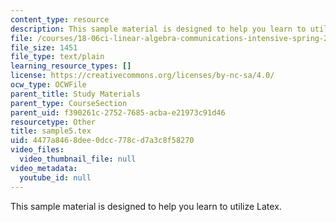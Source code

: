 ```yaml
---
content_type: resource
description: This sample material is designed to help you learn to utilize Latex.
file: /courses/18-06ci-linear-algebra-communications-intensive-spring-2004/4477a8468dee0dcc778cd7a3c8f58270_sample5.tex
file_size: 1451
file_type: text/plain
learning_resource_types: []
license: https://creativecommons.org/licenses/by-nc-sa/4.0/
ocw_type: OCWFile
parent_title: Study Materials
parent_type: CourseSection
parent_uid: f390261c-2752-7685-acba-e21973c91d46
resourcetype: Other
title: sample5.tex
uid: 4477a846-8dee-0dcc-778c-d7a3c8f58270
video_files:
  video_thumbnail_file: null
video_metadata:
  youtube_id: null
---
```

This sample material is designed to help you learn to utilize Latex.